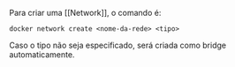 Para criar uma [[Network]], o comando é:
```
docker network create <nome-da-rede> <tipo>
```

Caso o tipo não seja especificado, será criada como bridge automaticamente.